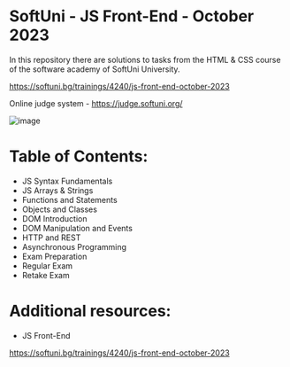 # SoftUni - JS Front-End - October 2023

In this repository there are solutions to tasks from the HTML & CSS course of the software academy of SoftUni University.

https://softuni.bg/trainings/4240/js-front-end-october-2023

Online judge system - https://judge.softuni.org/

![image](https://user-images.githubusercontent.com/114032977/191654383-66852f3f-ead9-4ef0-8b51-feb0dea131eb.png)

# Table of Contents:

- JS Syntax Fundamentals
- JS Arrays & Strings
- Functions and Statements
- Objects and Classes
- DOM Introduction
- DOM Manipulation and Events
- HTTP and REST
- Asynchronous Programming
- Exam Preparation
- Regular Exam
- Retake Exam


# Additional resources:
- JS Front-End

https://softuni.bg/trainings/4240/js-front-end-october-2023
